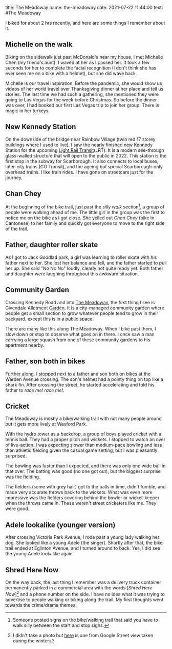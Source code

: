 title: The Meadoway
name: the-meadoway
date: 2021-07-22 11:44:00
text:
#The Meadoway

I biked for about 2 hrs recently, and here are some things I remember about it.

## Michelle on the walk
Biking on the sidewalk just past McDonald's near my house, I met Michelle Chen (my friend's aunt). I waved at her as I passed her. It took a few seconds for her to complete the facial recognition (I don't think she has ever seen me on a bike with a helmet), but she did wave back.

Michelle is our travel inspiration. Before the pandemic, she would show us videos of her world travel over Thanksgiving dinner at her place and tell us stories. The last time we had such a gathering, she mentioned they were going to Las Vegas for the week before Christmas. So before the dinner was over, I  had booked our first Las Vegas trip to join her group. There is magic in her turkeys.

## New Kennedy Station 
On the downside of the bridge near Rainbow Village (twin red 17 storey buildings where I used to live), I saw the nearly finished new Kennedy Station for the upcoming [Light Rail Transit][1](LRT). It is a modern see-through glass-walled structure that will open to the public in 2022. This station is the first stop in the subway for Scarborough. It also connects to local buses, inter-city trains (GO Transit), and the ageing but special Scarborough-only overhead trains. I like train rides. I have gone on streetcars just for the journey.

## Chan Chey
At the beginning of the bike trail, just past the _silly walk_ section[^sillywalk], a group of people were walking ahead of me. The little girl in the group was the first to notice me on the bike as I got close. She yelled out _Chan Chey_ (bike in Cantonese) to her family and quickly got everyone to move to the right side of the trail.

## Father, daughter roller skate
As I got to Jack Goodlad park, a girl was learning to roller skate with his father next to her. She lost her balance and fell, and the father started to pull her up. She said "No No No" loudly, clearly not quite ready yet. Both father and daughter were laughing throughout this awkward situation.

## Community Garden
Crossing Kennedy Road and into [The Meadoway][2], the first thing I see is Givendale Allotment [Garden][3]. It is a city-managed community garden where people get a small section to grow whatever people tend to grow in their backyard, except this is in a public space.

There are many like this along The Meadoway. When I bike past them, I slow down or stop to observe what goes on in there. I once saw a man carrying a large squash from one of these community gardens to his apartment nearby.

## Father, son both in bikes
Further along, I stopped next to a father and son both on bikes at the Warden Avenue crossing. The son's helmet had a pointy thing on top like a shark fin. After crossing the street, he started accelerating and told his father to _race me! race me!_.

## Cricket
The Meadoway is mostly a bike/walking trail with not many people around but it gets more lively at Wexford Park.

With the hydro tower as a backdrop, a group of boys played cricket with a tennis ball. They had a proper pitch and wickets. I stopped to watch an over of live-action. I was expecting slower than medium-pace bowling and less than athletic fielding given the casual game setting, but I was pleasantly surprised.

The bowling was faster than I expected, and there was only one wide ball in that over. The batting was good (no one got out), but the biggest surprise was the fielding.

The fielders (some with grey hair) got to the balls in time, didn't fumble, and made very accurate throws back to the wickets. What was even more impressive was the fielders covering behind the bowler or wicket-keeper when the throws came in. These weren't street cricketers like me. They were good.

## Adele lookalike (younger version)
After crossing Victoria Park Avenue, I rode past a young lady walking her dog. She looked like a young Adele (the singer). Shortly after that, the bike trail ended at Eglinton Avenue, and I turned around to back. Yes, I did see the young Adele lookalike again.

## Shred Here Now
On the way back, the last thing I remember was a delivery truck container permanently parked in a commercial area with the words [_Shred Here Now_][^shredhere] and a phone number on the side. I have no idea what it was trying to advertise to people walking or biking along the trail. My first thoughts went towards the crime/drama themes.

[^sillywalk]:  Someone posted signs on the bike/walking trail that said you have to walk silly between the start and stop signs.

[^shredhere]: I didn't take a photo but [here][4] is one from Google Street view taken during the winter

[1]: http://www.metrolinx.com/en/greaterregion/projects/kennedy.aspx
[2]: https://themeadoway.ca/
[3]: https://goo.gl/maps/k5WqFPyWxxo23WZcA
[4]: https://richardhsu.net/images/ShredHereNow.PNG
